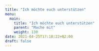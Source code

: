 ```yaml
---
title: "Ich möchte euch unterstützen"
menu:
  main:
    title: "Ich möchte euch unterstützen"
    parent: "Mache mit"
    weight: 130
date: 2021-04-25T17:18:22+02:00
draft: false
---
```


